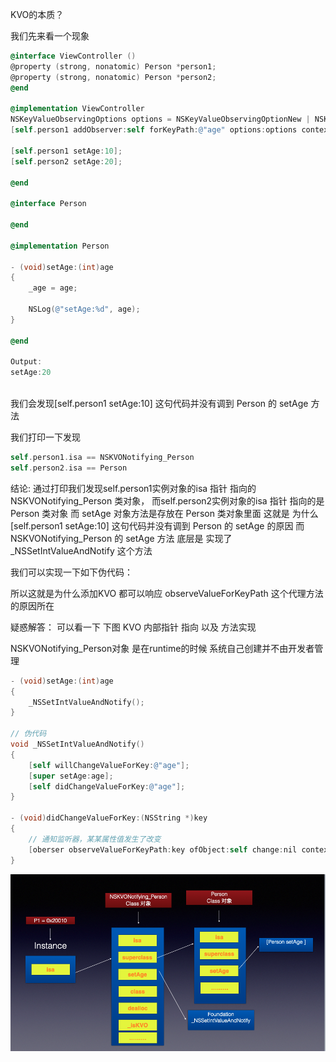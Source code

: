KVO的本质？

我们先来看一个现象

```objective-c
@interface ViewController ()
@property (strong, nonatomic) Person *person1;
@property (strong, nonatomic) Person *person2;
@end
  
@implementation ViewController
NSKeyValueObservingOptions options = NSKeyValueObservingOptionNew | NSKeyValueObservingOptionOld;
[self.person1 addObserver:self forKeyPath:@"age" options:options context:@"123"];

[self.person1 setAge:10];
[self.person2 setAge:20];

@end

@interface Person
  
@end
  
@implementation Person
  
- (void)setAge:(int)age
{
    _age = age;
    
    NSLog(@"setAge:%d", age);
}

@end
  
Output: 
setAge:20
  
```

我们会发现[self.person1 setAge:10] 这句代码并没有调到 Person 的 setAge 方法 

我们打印一下发现

```objective-c
self.person1.isa == NSKVONotifying_Person
self.person2.isa == Person
```

结论: 通过打印我们发现self.person1实例对象的isa 指针 指向的 NSKVONotifying_Person 类对象， 而self.person2实例对象的isa 指针 指向的是 Person 类对象 而 setAge 对象方法是存放在 Person 类对象里面 这就是 为什么[self.person1 setAge:10] 这句代码并没有调到 Person 的 setAge 的原因   而NSKVONotifying_Person 的 setAge 方法 底层是 实现了 _NSSetIntValueAndNotify 这个方法 

我们可以实现一下如下伪代码： 

所以这就是为什么添加KVO 都可以响应  observeValueForKeyPath 这个代理方法的原因所在

疑惑解答： 可以看一下 下图 KVO 内部指针 指向 以及 方法实现  

 NSKVONotifying_Person对象 是在runtime的时候 系统自己创建并不由开发者管理

```objective-c
- (void)setAge:(int)age
{
    _NSSetIntValueAndNotify();
}

// 伪代码
void _NSSetIntValueAndNotify()
{
    [self willChangeValueForKey:@"age"];
    [super setAge:age];
    [self didChangeValueForKey:@"age"];
}

- (void)didChangeValueForKey:(NSString *)key
{
    // 通知监听器，某某属性值发生了改变
    [oberser observeValueForKeyPath:key ofObject:self change:nil context:nil];
}
```



![P1](./P1.png)